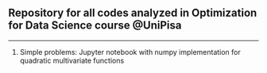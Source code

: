 ## Repository for all codes analyzed in Optimization for Data Science course @UniPisa

---

1. Simple problems: Jupyter notebook with numpy implementation for quadratic multivariate functions